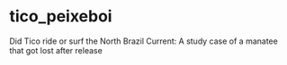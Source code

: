 # tico_peixeboi

Did Tico ride or surf the North Brazil Current: A study case of a manatee that got lost after release
